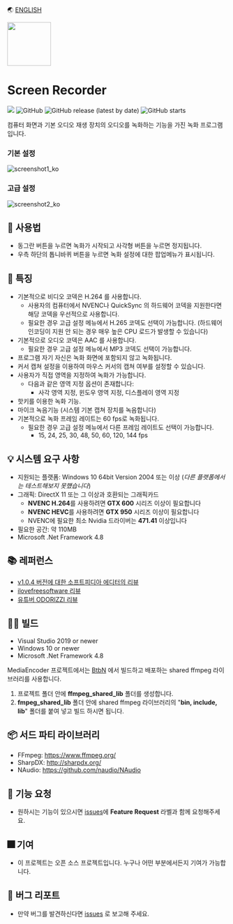 🌏 [ENGLISH](./README.md)

<img src="./ScreenRecorder/icon.ico" width="100" height="100">

# Screen Recorder

<p>
  <img src="https://hits.seeyoufarm.com/api/count/incr/badge.svg?url=https%3A%2F%2Fgithub.com%2Fakon47%2FScreenRecorder&count_bg=%2379C83D&title_bg=%23555555&icon=&icon_color=%23E7E7E7&title=hits&edge_flat=false" />
  <img alt="GitHub" src="https://img.shields.io/github/license/akon47/ScreenRecorder">
  <img alt="GitHub release (latest by date)" src="https://img.shields.io/github/v/release/akon47/ScreenRecorder">
  <img alt="GitHub starts" src="https://img.shields.io/github/stars/akon47/ScreenRecorder">
</p>

컴퓨터 화면과 기본 오디오 재생 장치의 오디오를 녹화하는 기능을 가진 녹화 프로그램 입니다.   

### 기본 설정
![screenshot1_ko](https://user-images.githubusercontent.com/49547202/175590829-8d599ab8-d3da-484e-a357-1c404a12c245.png)

### 고급 설정
![screenshot2_ko](https://user-images.githubusercontent.com/49547202/175591200-193af79a-046c-487e-b40e-9ec69a99d035.png)

## 📃 사용법
- 동그란 버튼을 누르면 녹화가 시작되고 사각형 버튼을 누르면 정지됩니다.
- 우측 하단의 톱니바퀴 버튼을 누르면 녹화 설정에 대한 팝업메뉴가 표시됩니다.

## 🎨 특징
- 기본적으로 비디오 코덱은 H.264 를 사용합니다.
  - 사용자의 컴퓨터에서 NVENC나 QuickSync 의 하드웨어 코덱을 지원한다면 해당 코덱을 우선적으로 사용합니다.
  - 필요한 경우 고급 설정 메뉴에서 H.265 코덱도 선택이 가능합니다. (하드웨어 인코딩이 지원 안 되는 경우 매우 높은 CPU 로드가 발생할 수 있습니다)
- 기본적으로 오디오 코덱은 AAC 를 사용합니다.
  - 필요한 경우 고급 설정 메뉴에서 MP3 코덱도 선택이 가능합니다.
- 프로그램 자기 자신은 녹화 화면에 포함되지 않고 녹화됩니다.
- 커서 캡쳐 설정을 이용하여 마우스 커서의 캡쳐 여부를 설정할 수 있습니다.
- 사용자가 직접 영역을 지정하여 녹화가 가능합니다.
  - 다음과 같은 영역 지정 옵션이 존재합니다:
    - 사각 영역 지정, 윈도우 영역 지정, 디스플레이 영역 지정
- 핫키를 이용한 녹화 기능.
- 마이크 녹음기능 (시스템 기본 캡쳐 장치를 녹음합니다)
- 기본적으로 녹화 프레임 레이트는 60 fps로 녹화됩니다.
  - 필요한 경우 고급 설정 메뉴에서 다른 프레임 레이트도 선택이 가능합니다.
    - 15, 24, 25, 30, 48, 50, 60, 120, 144 fps

## 💡 시스템 요구 사항
- 지원되는 플랫폼: Windows 10 64bit Version 2004 또는 이상 (*다른 플랫폼에서는 테스트해보지 못헀습니다*)
- 그래픽: DirectX 11 또는 그 이상과 호환되는 그래픽카드
  - **NVENC H.264**를 사용하려면 **GTX 600** 시리즈 이상이 필요합니다
  - **NVENC HEVC**를 사용하려면 **GTX 950** 시리즈 이상이 필요합니다
  - NVENC에 필요한 최소 Nvidia 드라이버는 **471.41** 이상입니다
- 필요한 공간: 약 110MB
- Microsoft .Net Framework 4.8

## 📚 레퍼런스
- [v1.0.4 버전에 대한 소프트피디아 에디터의 리뷰](https://www.softpedia.com/get/Multimedia/Video/Video-Recording/ScreenRecorder-K.shtml)
- [ilovefreesoftware 리뷰](https://www.ilovefreesoftware.com/08/windows-10/free-screen-recorder-for-windows-select-desired-gpu-for-recording.html)
- [유튜버 ODORIZZI 리뷰](https://www.youtube.com/watch?v=_GoPhpy4Q44)
## 👨‍💻 빌드

- Visual Studio 2019 or newer
- Windows 10 or newer
- Microsoft .Net Framework 4.8

MediaEncoder 프로젝트에서는 [BtbN](https://github.com/BtbN/FFmpeg-Builds) 에서 빌드하고 배포하는 shared ffmpeg 라이브러리를 사용합니다.   

1. 프로젝트 폴더 안에 **ffmpeg_shared_lib** 폴더를 생성합니다.
2. **fmpeg_shared_lib** 폴더 안에 shared ffmpeg 라이브러리의 "**bin, include, lib**" 폴더를 붙여 넣고 빌드 하시면 됩니다.

## 📦 서드 파티 라이브러리
- FFmpeg: https://www.ffmpeg.org/
- SharpDX: http://sharpdx.org/
- NAudio: https://github.com/naudio/NAudio

## 💁 기능 요청
- 원하시는 기능이 있으시면 [issues](https://github.com/akon47/ScreenRecorder/issues)에 **Feature Request** 라벨과 함께 요청해주세요. 

## 🎆 기여
- 이 프로젝트는 오픈 소스 프로젝트입니다. 누구나 어떤 부분에서든지 기여가 가능합니다.

## 🐞 버그 리포트
- 만약 버그를 발견하신다면 [issues](https://github.com/akon47/ScreenRecorder/issues) 로 보고해 주세요.
